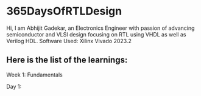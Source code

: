 # 365DaysOfRTLDesign

Hi, I am Abhijit Gadekar, an Electronics Engineer with passion of advancing semiconductor and VLSI design focusing on RTL using VHDL as well as Verilog HDL.
Software Used: Xilinx Vivado 2023.2

Here is the list of the learnings:
--------------------------------------------------------------------------------------------------------------------------------------------------------

Week 1: Fundamentals

Day 1:

